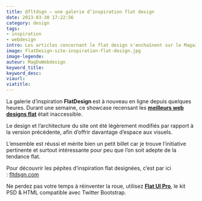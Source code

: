 ```yaml
---
title: @fltdsgn – une galerie d’inspiration flat design
date: 2013-03-30 17:22:56
category: design
tags:
- inspiration
- webdesign
intro: Les articles concernant le flat design s'enchaînent sur le Magazine du Webdesign. Mais c'est pour vous annoncer une bonne nouvelle.
image: FlatDesign-site-inspiration-flat-design.jpg
image-legende:
auteur: MagDuWebdesign
keyword_title:
keyword_desc:
viaurl:
viatitle:
---
```


<p>La galerie d’inspiration&nbsp;<strong>FlatDesign&nbsp;</strong>est à nouveau en ligne depuis quelques heures. Durant une semaine, ce showcase recensant les <strong><a title="Flat design et Thèmes WordPress – 15 exemples à suivre" href="http://magazineduwebdesign.com/theme-wordpress-flat-design">meilleurs web designs flat</a></strong> était inaccessible.&nbsp;</p>
<p>Le design et l’architecture du site ont été&nbsp;légèrement&nbsp;modifiés par rapport à la version précédente, afin d’offrir davantage d’espace aux visuels.</p>
<p>L’ensemble est réussi et mérite bien un petit billet car je trouve l’initiative pertinente et surtout intéressante pour peu que l’on soit adepte de la tendance flat.</p>
<p>Pour découvrir les pépites d’inspiration flat designées, c’est par ici :&nbsp;<a title="fltdsgn.com" href="http://fltdsgn.com/" target="_blank">fltdsgn.com</a></p>
<p>Ne perdez pas votre temps à réinventer la roue, utilisez <a onclick="_gaq.push(['_trackEvent', 'FlatUIPro', 'Clic', 'Ad anchor bottom article', 7]);" href="http://designmodo.com/flat?u=356" target="_blank"><strong>Flat UI Pro</strong></a>, le kit PSD &amp; HTML compatible avec Twitter Bootstrap.</p>